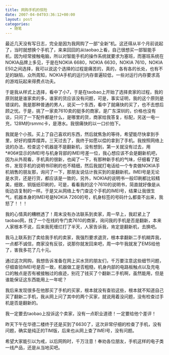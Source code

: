 ```yaml
---
title: 网购手机的惊险
date: 2007-04-04T03:36:12+00:00
layout: post
categories:
  - 随笔
---
```


最近几天没有写日志，完全是因为我网购了一部”全新”机。这还得从半个月前说起了，当时就想换个手机了，来来回回的从taobao上看，自己很想买一部智能手机，因为经常接触电脑，所以对智能手机的操作系统就要求为塞班，而塞班系统在NOKIA品牌上多见，于是在NOKIA 6680，NOKIA 6630，NOKIA 7610，NOKIA E50之间选择，我可以说这个选择的过程是痛苦的，真的，各有各的长处，也有不足的缺陷，众所周知，NOKIA手机的运行内存普遍较低，一些对运行内存要求高的游戏玩起来得费点功夫。

于是我从样式上选择，看中了小7，于是在taobao上开始了选择卖家的过程，我的原则就是谁家卖的多，谁家的货应该没有问题，可是，事实证明，我的这个原则是错误的。我是那种普通的男人，说买一个东西，看中了就痛快的买了，也不去想后顾之忧。于是，挑了一家卖7610卖的挺多的商家，是广东深圳的，价格也没有谈，只问了一下配件都是什么，是哪里的货，商家给我答复，标配，另送一电一充，128M的rsmmc卡，是港水。我很痛快的以一口价拍下。

我就是个小孩。买上了自己喜欢的东西，然后就焦急的等待，希望能尽快拿到手里，好好的摆弄摆弄。三天过去了，我终于如愿以偿的拿到了手机。我按照网络上说的办法，检查这个机器是不是翻新机，没有想到，第一关就没有过去，用*#06#显示的IMEI号与机身背部的IMEI号差一位，我心想应该不会是翻新机吧，因为从外观看，手机真的很新，也闻了一下，有那种新手机的气味，仔细看了配件，发现手机的说明书印刷的也不精细，然后我就打电话给一个专卖做NOKIA手机销售的朋友那，询问了一下，那朋友说估计我买到的是翻新机，IMEI号是无论是水货，还是行货，都应该是一致的，另外，NOKIA的说明书一般印刷都比较精美，细致，铜版纸印刷的，可是，看看我的这个7610的说明书，简直就好像是从街边店复制的一样。于是又从网络上专门查这个手机的IMEI号，结果让我很生气，机器本身的IMEI号是NOKIA 7260的号，机身标签的号码什么都查不出来，我怒了！！！
<!--more-->
我的心情真的糟糕透了！周末没有办法联系到卖家，周一早上，我赶紧上了taobao网，找了一个在线的专门卖7610的商家，询问我的手机是否是翻新，本来人家根本不说，后来我死缠烂打了半天，人家告诉我，肯定是翻新机，去换吧。

我马上联系到了卖给我手机的卖家，我强烈要求退货，根本拿翻新二手机糊弄我，一点都不诚信，商家没有反驳，说那你就发回来吧，周一中午我就发了EMS给他了，害我多花了几十元。

通过这次网购，我想告诉准备在网上买水货的朋友们，千万要注意这些细节问题，仔细查验IMEI号是否一致，机器做工是否粗糙，机身内部的电路板触点以及充电口的触点是否有被接触过的痕迹，别花了钱买了个翻新二手机啊，虽然能用，但是谁能保证这东西能用上一年呢？

我后来发现很多在他那买了手机的买家，根本就没有查验这些，根本就不知道自己买了翻新二手机，我从网上问了其中的两个买家，就说用着没问题，没有检查过手机是否是翻新的。

我一定要去taobao上投诉这个卖家，没有一点职业道德！一定要给他个差评！

昨天下午在华德二楼终于还是买到了6630了，这次非常仔细的检查了手机，没有问题，确实是纯正的TIM版，后来也从网上查了IMEI号，没有问题。

希望大家能引以为戒，以后网购时，千万注意！奉劝各位朋友，手机这样的电子类一线产品，还是从当地买吧。
